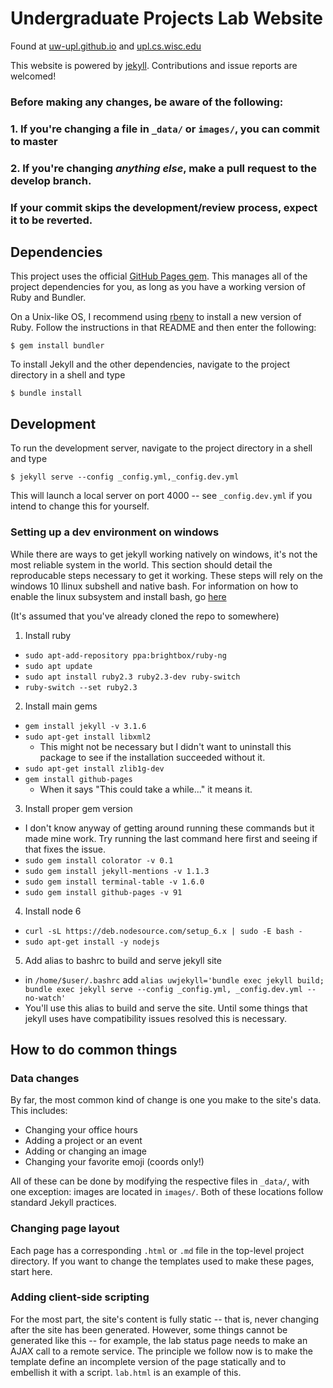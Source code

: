# Undergraduate Projects Lab Website

Found at [uw-upl.github.io](http://uw-upl.github.io) and
[upl.cs.wisc.edu](http://upl.cs.wisc.edu)

This website is powered by [jekyll](http://jekyllrb.com). Contributions and
issue reports are welcomed!

### Before making any changes, be aware of the following:
### 1. If you're changing a file in `_data/` or `images/`, you can commit to master
### 2. If you're changing _anything else_, make a pull request to the develop branch.
### If your commit skips the development/review process, expect it to be reverted.

## Dependencies

This project uses the official [GitHub Pages gem](https://github.com/github/pages-gem).
This manages all of the project dependencies for you, as long as you have a working
version of Ruby and Bundler.

On a Unix-like OS, I recommend using [rbenv](https://github.com/rbenv/rbenv) to install
a new version of Ruby. Follow the instructions in that README and then enter the following:

```
$ gem install bundler
```

To install Jekyll and the other dependencies, navigate to the project directory
in a shell and type

```
$ bundle install
```

## Development

To run the development server, navigate to the project directory in a shell
and type

```
$ jekyll serve --config _config.yml,_config.dev.yml
```

This will launch a local server on port 4000 -- see `_config.dev.yml` if you intend
to change this for yourself.

### Setting up a dev environment on windows

While there are ways to get jekyll working natively on windows, it's not the most reliable system in the world. This section should detail the reproducable steps necessary to get it working. These steps will rely on the windows 10 llinux subshell and native bash. For information on how to enable the linux subsystem and install bash, go [here](http://www.howtogeek.com/249966/how-to-install-and-use-the-linux-bash-shell-on-windows-10/)

(It's assumed that you've already cloned the repo to somewhere)

1. Install ruby
  - `sudo apt-add-repository ppa:brightbox/ruby-ng`
  - `sudo apt update`
  - `sudo apt install ruby2.3 ruby2.3-dev ruby-switch`
  - `ruby-switch --set ruby2.3`
2. Install main gems
  - `gem install jekyll -v 3.1.6`
  - `sudo apt-get install libxml2`
    - This might not be necessary but I didn't want to uninstall this package to see if the installation succeeded without it.
  - `sudo apt-get install zlib1g-dev`
  - `gem install github-pages`
    - When it says "This could take a while..." it means it.
3. Install proper gem version 
  - I don't know anyway of getting around running these commands but it made mine work. Try running the last command here first and seeing if that fixes the issue.
  - `sudo gem install colorator -v 0.1`
  - `sudo gem install jekyll-mentions -v 1.1.3`
  - `sudo gem install terminal-table -v 1.6.0`
  - `sudo gem install github-pages -v 91`
4. Install node 6
  - `curl -sL https://deb.nodesource.com/setup_6.x | sudo -E bash -`
  - `sudo apt-get install -y nodejs`
5. Add alias to bashrc to build and serve jekyll site
  - in `/home/$user/.bashrc` add `alias uwjekyll='bundle exec jekyll build; bundle exec jekyll serve --config _config.yml, _config.dev.yml --no-watch'`
  - You'll use this alias to build and serve the site. Until some things that jekyll uses have compatibility issues resolved this is necessary.

## How to do common things

### Data changes

By far, the most common kind of change is one you make to the site's data. This
includes:

- Changing your office hours
- Adding a project or an event
- Adding or changing an image
- Changing your favorite emoji (coords only!)

All of these can be done by modifying the respective files in `_data/`, with
one exception: images are located in `images/`. Both of these locations follow
standard Jekyll practices.

### Changing page layout

Each page has a corresponding `.html` or `.md` file in the top-level project directory.
If you want to change the templates used to make these pages, start here.

### Adding client-side scripting

For the most part, the site's content is fully static -- that is, never changing after
the site has been generated. However, some things cannot be generated like this --
for example, the lab status page needs to make an AJAX call to a remote service. The
principle we follow now is to make the template define an incomplete version of the
page statically and to embellish it with a script. `lab.html` is an example of this.
